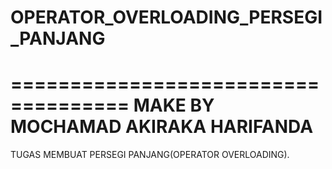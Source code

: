 # OPERATOR_OVERLOADING_PERSEGI_PANJANG
====================================
MAKE BY MOCHAMAD AKIRAKA HARIFANDA                                    
====================================

TUGAS MEMBUAT PERSEGI PANJANG(OPERATOR OVERLOADING).
